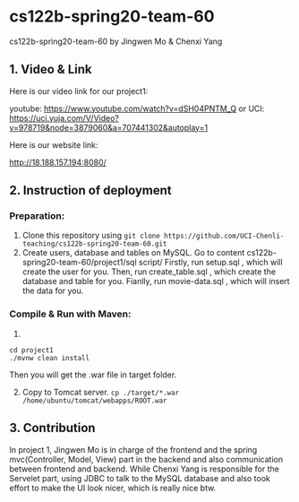 # cs122b-spring20-team-60
cs122b-spring20-team-60 by Jingwen Mo & Chenxi Yang

## 1. Video & Link
Here is our video link for our project1:


youtube: https://www.youtube.com/watch?v=dSH04PNTM_Q or 
UCI: https://uci.yuja.com/V/Video?v=978719&node=3879060&a=707441302&autoplay=1

Here is our website link:

http://18.188.157.194:8080/

## 2. Instruction of deployment

### Preparation:
1. Clone this repository using ``git clone https://github.com/UCI-Chenli-teaching/cs122b-spring20-team-60.git ``
2. Create users, database and tables on MySQL.
Go to content cs122b-spring20-team-60/project1/sql script/
Firstly, run setup.sql , which will create the user for you.
Then, run create_table.sql , which create the database and table for you.
Fianlly, run movie-data.sql , which will insert the data for you.

### Compile & Run with Maven:
1.
```shell
cd project1
./mvnw clean install
```

Then you will get the .war file in target folder.


2. Copy to Tomcat server. ``cp ./target/*.war /home/ubuntu/tomcat/webapps/ROOT.war``


## 3. Contribution
In project 1, Jingwen Mo is in charge of the frontend and the spring mvc(Controller, Model, View) part in the backend and also communication between frontend and backend. While Chenxi Yang is responsible for the Servelet part, using JDBC to talk to the MySQL database and also took effort to make the UI look nicer, which is really nice btw.
